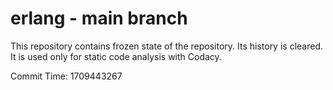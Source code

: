 # erlang - main branch

This repository contains frozen state of the repository.
Its history is cleared. It is used only for static code
analysis with Codacy.

Commit Time: 1709443267
